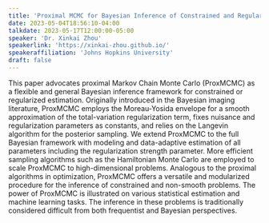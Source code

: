 ```yaml
---
title: 'Proximal MCMC for Bayesian Inference of Constrained and Regularized Estimation'
date: 2023-05-04T18:56:10-04:00
talkdate: 2023-05-17T12:00:00-05:00
speaker: 'Dr. Xinkai Zhou'
speakerlink: 'https://xinkai-zhou.github.io/'
speakeraffiliation: 'Johns Hopkins University'
draft: false
---
```


This paper advocates proximal Markov Chain Monte Carlo (ProxMCMC) as a flexible and general Bayesian inference framework for constrained or regularized estimation. Originally introduced in the Bayesian imaging literature, ProxMCMC employs the Moreau-Yosida envelope for a smooth approximation of the total-variation regularization term, fixes nuisance and regularization parameters as constants, and relies on the Langevin algorithm for the posterior sampling. We extend ProxMCMC to the full Bayesian framework with modeling and data-adaptive estimation of all parameters including the regularization strength parameter. More efficient sampling algorithms such as the Hamiltonian Monte Carlo are employed to scale ProxMCMC to high-dimensional problems. Analogous to the proximal algorithms in optimization, ProxMCMC offers a versatile and modularized procedure for the inference of constrained and non-smooth problems. The power of ProxMCMC is illustrated on various statistical estimation and machine learning tasks. The inference in these problems is traditionally considered difficult from both frequentist and Bayesian perspectives.
